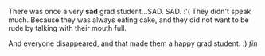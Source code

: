 ---
---

There was once a very **sad** grad student...SAD. SAD. :'(
They didn't speak much.
Because they was always eating cake, and they did not want to be rude by talking with their mouth full.

And everyone disappeared, and that made them a happy grad student. :) _fin_